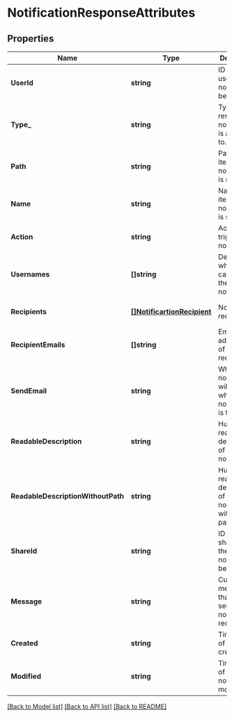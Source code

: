 # NotificationResponseAttributes

## Properties
Name | Type | Description | Notes
------------ | ------------- | ------------- | -------------
**UserId** | **string** | ID of the user that the notification belongs to. | [optional] [default to null]
**Type_** | **string** | Type of the resoucre the notification is attached to.  | [optional] [default to null]
**Path** | **string** | Path to the item that the notification is set on. | [optional] [default to null]
**Name** | **string** | Name of the item that the notification is set on. | [optional] [default to null]
**Action** | **string** | Action that triggers notification. | [optional] [default to null]
**Usernames** | **[]string** | Detail on which users can trigger the notification. | [optional] [default to null]
**Recipients** | [**[]NotificartionRecipient**](NotificartionRecipient.md) | Notification recipients. | [optional] [default to null]
**RecipientEmails** | **[]string** | Email addresses of all recipients. | [optional] [default to null]
**SendEmail** | **string** | Whether or not an email will send when the notification is triggered. | [optional] [default to null]
**ReadableDescription** | **string** | Human readable description of the notification. | [optional] [default to null]
**ReadableDescriptionWithoutPath** | **string** | Human readable description of the notification without item path. | [optional] [default to null]
**ShareId** | **string** | ID of the share that the notification belogns to. | [optional] [default to null]
**Message** | **string** | Custom message that will be sent to the notification recipients. | [optional] [default to null]
**Created** | **string** | Timestamp of notifiction creation. | [optional] [default to null]
**Modified** | **string** | Timestamp of notification modification. | [optional] [default to null]

[[Back to Model list]](../README.md#documentation-for-models) [[Back to API list]](../README.md#documentation-for-api-endpoints) [[Back to README]](../README.md)

